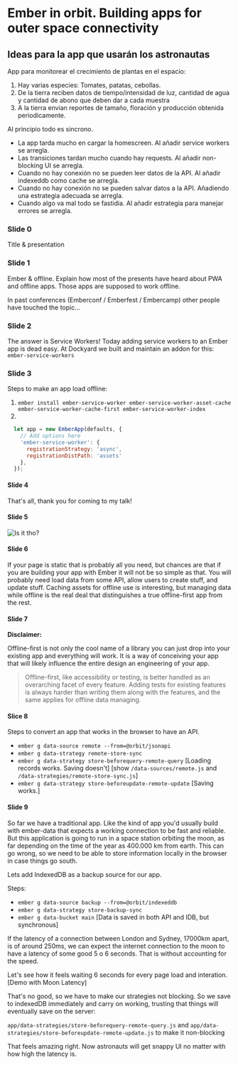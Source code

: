 # Ember in orbit. Building apps for outer space connectivity

## Ideas para la app que usarán los astronautas

App para monitorear el crecimiento de plantas en el espacio:
  1. Hay varias especies: Tomates, patatas, cebollas.
  2. De la tierra reciben datos de tiempo/intensidad de luz, cantidad de agua y cantidad de abono que deben dar a cada muestra
  3. A la tierra envian reportes de tamaño, floración y producción obtenida periodicamente.

Al principio todo es sincrono.
  - La app tarda mucho en cargar la homescreen. Al añadir service workers se arregla.
  - Las transiciones tardan mucho cuando hay requests. Al añadir non-blocking UI se arregla.
  - Cuando no hay conexión no se pueden leer datos de la API. Al añadir indexeddb como cache se arregla.
  - Cuando no hay conexión no se pueden salvar datos a la API. Añadiendo una estrategia adecuada se arregla.
  - Cuando algo va mal todo se fastidia. Al añadir estrategia para manejar errores se arregla.


### Slide 0

Title & presentation

### Slide 1

Ember & offline. Explain how most of the presents have heard about PWA and offline apps. Those apps
are supposed to work offline.

In past conferences (Emberconf / Emberfest / Embercamp) other people have touched the topic...

### Slide 2

The answer is Service Workers!
Today adding service workers to an Ember app is dead easy. At Dockyard we built and maintain an addon for this: `ember-service-workers`


### Slide 3

Steps to make an app load offline:
1. `ember install ember-service-worker ember-service-worker-asset-cache ember-service-worker-cache-first ember-service-worker-index`
2.
```js
  let app = new EmberApp(defaults, {
    // Add options here
    'ember-service-worker': {
      registrationStrategy: 'async',
      registrationDistPath: 'assets'
    },
  });
```

#### Slide 4

That's all, thank you for coming to my talk!

#### Slide 5

![Is it tho?](https://media.tenor.com/images/b445b5ed4d22e96a36bd74b23f3f0c39/tenor.png)

#### Slide 6

If your page is static that is probably all you need, but chances are that if you are building your
app with Ember it will not be so simple as that. You will probably need load data from some API,
allow users to create stuff, and update stuff. Caching assets for offline use is interesting, but
managing data while offline is the real deal that distinguishes a true offline-first app from the rest.

#### Slide 7

**Disclaimer:**

Offline-first is not only the cool name of a library you can just drop into your existing app and everything will work. It
is a way of conceiving your app that will likely influence the entire design an engineering of your app.

> Offline-first, like accessibility or testing, is better handled as an overarching facet of every feature. Adding
tests for existing features is always harder than writing them along with the features, and the same applies for
offline data managing.

#### Slice 8

Steps to convert an app that works in the browser to have an API.

- `ember g data-source remote --from=@orbit/jsonapi`
- `ember g data-strategy remote-store-sync`
- `ember g data-strategy store-beforequery-remote-query` [Loading records works. Saving doesn't]
[show `/data-sources/remote.js` and `/data-strategies/remote-store-sync.js`]
- `ember g data-strategy store-beforeupdate-remote-update` [Saving works.]

#### Slide 9

So far we have a traditional app. Like the kind of app you'd usually build with ember-data that expects
a working connection to be fast and reliable. But this application is going to run in a space station orbiting the moon,
as far depending on the time of the year as 400.000 km from earth.
This can go wrong, so we need to be able to store information locally in the browser in case things go south.

Lets add IndexedDB as a backup source for our app.

Steps:
- `ember g data-source backup --from=@orbit/indexeddb`
- `ember g data-strategy store-backup-sync`
- `ember g data-bucket main`
[Data is saved in both API and IDB, but synchronous]

If the latency of a connection between London and Sydney, 17000km apart, is of around 250ms, we can expect the internet
connection to the moon to have a latency of some good 5 o 6 seconds. That is without accounting for the speed.

Let's see how it feels waiting 6 seconds for every page load and interation. [Demo with Moon Latency]

That's no good, so we have to make our strategies not blocking. So we save to indexedDB immediately and carry
on working, trusting that things will eventually save on the server:

`app/data-strategies/store-beforequery-remote-query.js` and `app/data-strategies/store-beforeupdate-remote-update.js` to make it non-blocking

That feels amazing right. Now astronauts will get snappy UI no matter with how high the latency is.




